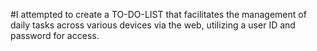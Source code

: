 #I attempted to create a TO-DO-LIST that facilitates the management of daily tasks across various devices via the web, utilizing a user ID and password for access.